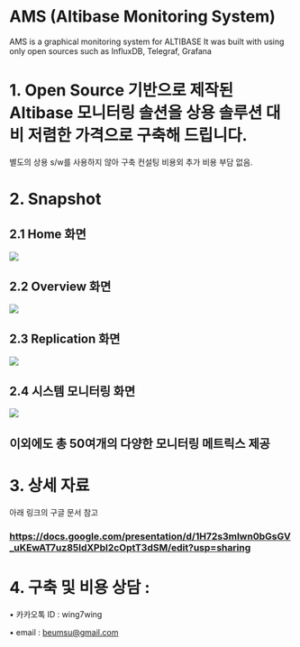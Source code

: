 # AMS (Altibase Monitoring System)
AMS is a graphical monitoring system for ALTIBASE
It was built with using only open sources  such as  InfluxDB, Telegraf, Grafana


# 1. Open Source 기반으로 제작된  Altibase  모니터링 솔션을 상용 솔루션 대비 저렴한 가격으로  구축해 드립니다.

별도의  상용 s/w를 사용하지 않아   구축 컨설팅 비용외 추가 비용  부담 없음.

 

# 2. Snapshot 

## 2.1 Home 화면

![](https://t1.daumcdn.net/cfile/tistory/99405A455B580E050A)

## 2.2  Overview 화면

![](https://t1.daumcdn.net/cfile/tistory/99916B455B580E061A)

## 2.3 Replication 화면

![](https://t1.daumcdn.net/cfile/tistory/992E4D455B580E0625)

## 2.4 시스템 모니터링 화면 

![](https://t1.daumcdn.net/cfile/tistory/996FA6455B580E0705)



## 이외에도 총 50여개의  다양한 모니터링 메트릭스 제공



# 3. 상세 자료

아래 링크의 구글 문서 참고

### <https://docs.google.com/presentation/d/1H72s3mlwn0bGsGV_uKEwAT7uz85ldXPbl2cOptT3dSM/edit?usp=sharing> 

 

# 4.  구축 및 비용 상담 :  

• 카카오톡 ID :  wing7wing

• email :  beumsu@gmail.com
